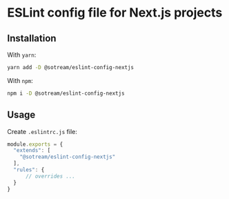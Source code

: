 # ESLint config file for Next.js projects

## Installation

With `yarn`:

```bash
yarn add -D @sotream/eslint-config-nextjs
```

With `npm`:

```bash
npm i -D @sotream/eslint-config-nextjs
```

## Usage

Create `.eslintrc.js` file:

```js
module.exports = {
  "extends": [
    "@sotream/eslint-config-nextjs"
  ],
  "rules": {
      // overrides ...
  }
}
```
